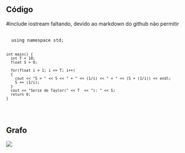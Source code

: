 <h2>Código</h2>
#include iostream faltando, devido ao markdown do github não permitir
<pre>
  <code>
  using namespace std;

    int main() {
      int T = 10;
      float S = 0;

      for(float i = 1; i <= T; i++)
      {
        cout << "S = " << S << " + " << (1/i) << " = " << (S + (1/i)) << endl;
        S += (1/i);
      }
      cout << "Serie de Taylor(" << T  << "): " << S;
      return 0;
    }	
  </code>
</pre>

<h2>Grafo</h2>
<img src="https://github.com/Victor-de-Marqui121/computa-o-paralela/blob/main/Exerc%C3%ADcios%2004%20-%20Modelo%20de%20tarefas/Implementacao_Inicial/graph1_a.png?raw=true">
